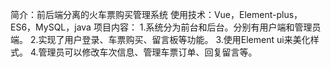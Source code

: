 简介：前后端分离的火车票购买管理系统
使用技术：Vue，Element-plus，ES6，MySQL，java
项目内容：
1.系统分为前台和后台。分别有用户端和管理员端。
2.实现了用户登录、车票购买、留言板等功能。
3.使用Element ui来美化样式。
4.管理员可以修改车次信息、管理车票订单、回复留言等。
